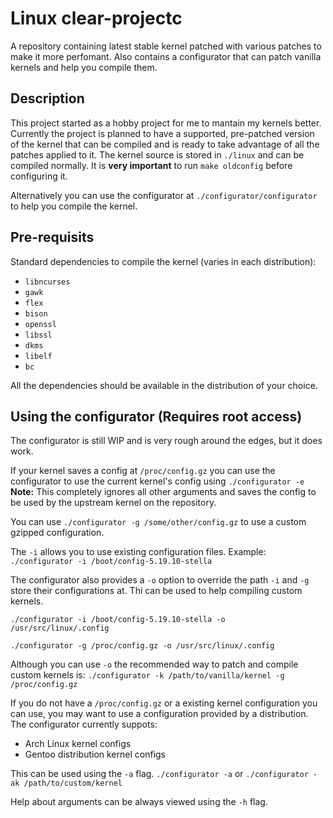 # Linux clear-projectc
A repository containing latest stable kernel patched with various patches to make it more perfomant.
Also contains a configurator that can patch vanilla kernels and help you compile them.

## Description
This project started as a hobby project for me to mantain my kernels better.
Currently the project is planned to have a supported, pre-patched version of the kernel that can be compiled and is
ready to take advantage of all the patches applied to it. The kernel source is stored in `./linux` and can be compiled normally.
It is **very important** to run `make oldconfig` before configuring it. 

Alternatively you can use the configurator at `./configurator/configurator` to help you compile the kernel.


## Pre-requisits
Standard dependencies to compile the kernel (varies in each distribution):
* `libncurses` 
* `gawk`
* `flex`
* `bison`
* `openssl`
* `libssl`
* `dkms`
* `libelf`
* `bc`

All the dependencies should be available in the distribution of your choice.

## Using the configurator (Requires root access)

The configurator is still WIP and is very rough around the edges, but it does work. 

If your kernel saves a config at `/proc/config.gz` you can use the configurator to use the current kernel's config using 
`./configurator -e`
**Note:** This completely ignores all other arguments and saves the config to be used by the upstream kernel on the repository.

You can use `./configurator -g /some/other/config.gz` to use a custom gzipped configuration. 

The `-i` allows you to use existing configuration files. Example: 
`./configurator -i /boot/config-5.19.10-stella`

The configurator also provides a `-o` option to override the path `-i` and `-g` store their configurations at. Thi can be used to
help compiling custom kernels. 

`./configurator -i /boot/config-5.19.10-stella -o /usr/src/linux/.config` 

`./configurator -g /proc/config.gz -o /usr/src/linux/.config` 


Although you can use `-o` the recommended way to patch and compile custom kernels is: 
`./configurator -k /path/to/vanilla/kernel -g /proc/config.gz` 

If you do not have a `/proc/config.gz` or a existing kernel configuration you can use, you may want to use a configuration provided by a distribution. 
The configurator currently suppots: 
* Arch Linux kernel configs 
* Gentoo distribution kernel configs 

This can be used using the `-a` flag.
`./configurator -a` or `./configurator -ak /path/to/custom/kernel`

Help about arguments can be always viewed using the `-h` flag.

